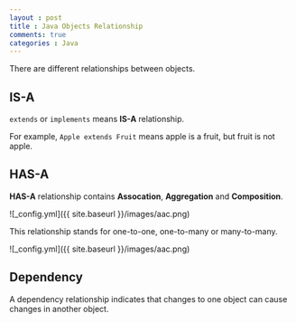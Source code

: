 ```yaml
---
layout : post
title : Java Objects Relationship
comments: true
categories : Java
---
```


There are different relationships between objects.

## IS-A 

  `extends` or `implements` means **IS-A** relationship.
  
  For example, `Apple extends Fruit` means apple is a fruit, but fruit is not apple.

## HAS-A

  **HAS-A** relationship contains **Assocation**, **Aggregation** and **Composition**.
  
  ![_config.yml]({{ site.baseurl }}/images/aac.png)
  
  This relationship stands for one-to-one, one-to-many or many-to-many.
  
  ![_config.yml]({{ site.baseurl }}/images/aac.png)

## Dependency

  A dependency relationship indicates that changes to one object can cause changes in another object. 
